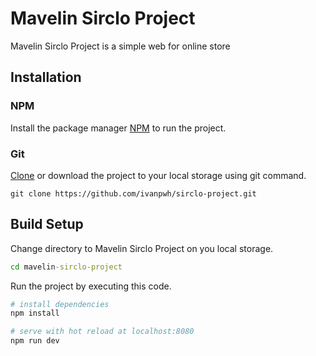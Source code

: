 # Mavelin Sirclo Project

Mavelin Sirclo Project is a simple web for online store

## Installation

### NPM

Install the package manager [NPM](https://www.npmjs.com/) to run the project.

### Git 

[Clone](https://help.github.com/en/github/creating-cloning-and-archiving-repositories/cloning-a-repository) or download the project to your local storage using git command.

```git
git clone https://github.com/ivanpwh/sirclo-project.git
```


## Build Setup
Change directory to Mavelin Sirclo Project on you local storage.

```cmd
cd mavelin-sirclo-project
```

Run the project by executing this code.

``` bash
# install dependencies
npm install

# serve with hot reload at localhost:8080
npm run dev
```
